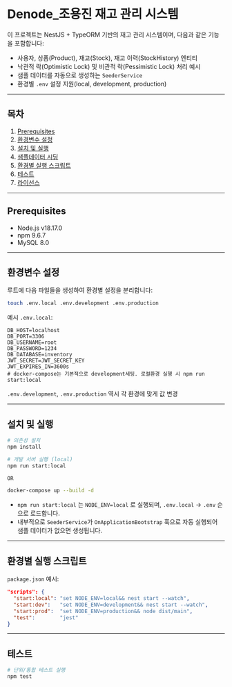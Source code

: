 # Denode_조용진 재고 관리 시스템

이 프로젝트는 NestJS + TypeORM 기반의 재고 관리 시스템이며, 다음과 같은 기능을 포함합니다:

* 사용자, 상품(Product), 재고(Stock), 재고 이력(StockHistory) 엔티티
* 낙관적 락(Optimistic Lock) 및 비관적 락(Pessimistic Lock) 처리 예시
* 샘플 데이터를 자동으로 생성하는 `SeederService`
* 환경별 `.env` 설정 지원(local, development, production)

---

## 목차

1. [Prerequisites](#prerequisites)
2. [환경변수 설정](#환경변수-설정)
3. [설치 및 실행](#설치-및-실행)
4. [샘플데이터 시딩](#샘플데이터-시딩)
5. [환경별 실행 스크립트](#환경별-실행-스크립트)
6. [테스트](#테스트)
7. [라이선스](#라이선스)

---

## Prerequisites

* Node.js v18.17.0
* npm 9.6.7
* MySQL 8.0

---

## 환경변수 설정

루트에 다음 파일들을 생성하여 환경별 설정을 분리합니다:

```bash
touch .env.local .env.development .env.production
```

예시 `.env.local`:

```dotenv
DB_HOST=localhost
DB_PORT=3306
DB_USERNAME=root
DB_PASSWORD=1234
DB_DATABASE=inventory
JWT_SECRET=JWT_SECRET_KEY
JWT_EXPIRES_IN=3600s
# docker-compose는 기본적으로 development세팅. 로컬환경 실행 시 npm run start:local
```

`.env.development`, `.env.production` 역시 각 환경에 맞게 값 변경

---

## 설치 및 실행

```bash
# 의존성 설치
npm install

# 개발 서버 실행 (local)
npm run start:local

OR

docker-compose up --build -d
```

* `npm run start:local` 는 `NODE_ENV=local` 로 실행되며, `.env.local` → `.env` 순으로 로드합니다.
* 내부적으로 `SeederService`가 `OnApplicationBootstrap` 훅으로 자동 실행되어 샘플 데이터가 없으면 생성됩니다.

---

## 환경별 실행 스크립트

`package.json` 예시:

```json
"scripts": {
  "start:local": "set NODE_ENV=local&& nest start --watch",
  "start:dev":   "set NODE_ENV=development&& nest start --watch",
  "start:prod":  "set NODE_ENV=production&& node dist/main",
  "test":        "jest"
}

```

---

## 테스트

```bash
# 단위/통합 테스트 실행
npm test
```
